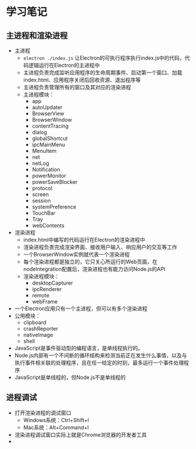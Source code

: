 # 学习笔记

## 主进程和渲染进程

* 主进程
  * ` electron ./index.js ` 让Electron的可执行程序执行index.js中的代码，代码逻辑运行在Electron的主进程中
  * 主进程负责完成监听应用程序的生命周期事件、启动第一个窗口、加载index.html、应用程序关闭后回收资源、退出程序等
  * 主进程负责管理所有的窗口及其对应的渲染进程
  * 主进程模块：
    * app
    * autoUpdater
    * BrowserView
    * BrowserWindow
    * contentTracing
    * dialog
    * globalShortcut
    * ipcMainMenu
    * MenuItem
    * net
    * netLog
    * Notification
    * powerMonitor
    * powerSaveBlocker
    * protocol
    * screen
    * session
    * systemPreference
    * TouchBar
    * Tray
    * webContents
* 渲染进程
  * index.html中编写的代码运行在Electron的渲染进程中
  * 渲染进程负责完成渲染界面、接收用户输入、响应用户的交互等工作
  * 一个BrowserWindow实例就代表一个渲染进程
  * 每个渲染进程都是独立的，它只关心所运行的Web页面，在nodeIntegration配置后，渲染进程也有能力访问Node.js的API
  * 渲染进程模块：
    * desktopCapturer
    * ipcRenderer
    * remote
    * webFrame
* 一个Electron应用只有一个主进程，但可以有多个渲染进程
* 公用模块：
  * clipboard
  * crashReporter
  * nativeImage
  * shell
* JavaScript是事件驱动型的编程语言，是单线程执行的。
* Node.js内部有一个不间断的循环结构来检测当前正在发生什么事情，以及与执行事件相关联的处理程序，且在任一给定的时刻，最多运行一个事件处理程序
* JavaScript是单线程的，但Node.js不是单线程的

## 进程调试

* 打开渲染进程的调试窗口
  * Windows系统：Ctrl+Shift+I
  * Mac系统：Alt+Command+I
* 渲染进程调试窗口实际上就是Chrome浏览器的开发者工具
* 